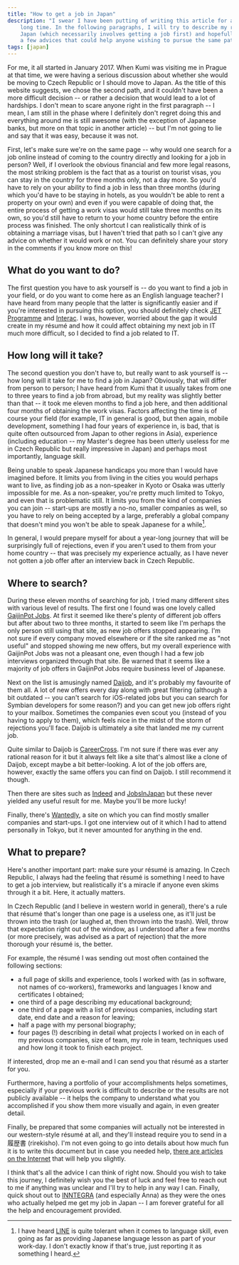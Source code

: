 ```yaml
---
title: "How to get a job in Japan"
description: "I swear I have been putting of writing this article for a really
    long time. In the following paragraphs, I will try to describe my road to
    Japan (which necessarily involves getting a job first) and hopefully provide
    a few advices that could help anyone wishing to pursue the same path."
tags: [japan]
---
```


For me, it all started in January 2017. When Kumi was visiting me in Prague at
that time, we were having a serious discussion about whether she would be moving
to Czech Republic or I should move to Japan. As the title of this website
suggests, we chose the second path, and it couldn't have been a more difficult
decision -- or rather a decision that would lead to a lot of hardships. I don't
mean to scare anyone right in the first paragraph -- I mean, I am still in the
phase where I definitely don't regret doing this and everything around me is
still awesome (with the exception of Japanese banks, but more on that topic in
another article) -- but I'm not going to lie and say that it was easy, because
it was not.

First, let's make sure we're on the same page -- why would one search for a job
online instead of coming to the country directly and looking for a job in
person? Well, if I overlook the obvious financial and few more legal reasons,
the most striking problem is the fact that as a tourist on tourist visas, you
can stay in the country for three months only, not a day more. So you'd have to
rely on your ability to find a job in less than three months (during which you'd
have to be staying in hotels, as you wouldn't be able to rent a property on your
own) and even if you were capable of doing that, the entire process of getting a
work visas would still take three months on its own, so you'd still have to
return to your home country before the entire process was finished. The only
shortcut I can realistically think of is obtaining a marriage visas, but I
haven't tried that path so I can't give any advice on whether it would work or
not. You can definitely share your story in the comments if you know more on
this!

## What do you want to do?

The first question you have to ask yourself is -- do you want to find a job in
your field, or do you want to come here as an English language teacher? I have
heard from many people that the latter is significantly easier and if you're
interested in pursuing this option, you should definitely check
[JET Programme](http://jetprogramme.org/en/) and
[Interac](https://www.interacnetwork.com/recruit/). I was, however, worried
about the gap it would create in my résumé and how it could affect obtaining my
next job in IT much more difficult, so I decided to find a job related to IT.

## How long will it take?

The second question you don't have to, but really want to ask yourself is -- how
long will it take for me to find a job in Japan? Obviously, that will differ
from person to person; I have heard from Kumi that it usually takes from one to
three years to find a job from abroad, but my reality was slightly better than
that -- it took me eleven months to find a job here, and then additional four
months of obtaining the work visas. Factors affecting the time is of course
your field (for example, IT in general is good, but then again, mobile
development, something I had four years of experience in, is bad, that is quite
often outsourced from Japan to other regions in Asia), experience (including
education -- my Master's degree has been utterly useless for me in Czech
Republic but really impressive in Japan) and perhaps most importantly, language
skill.

Being unable to speak Japanese handicaps you more than I would have imagined
before. It limits you from living in the cities you would perhaps want to live,
as finding job as a non-speaker in Kyoto or Osaka was utterly impossible for me.
As a non-speaker, you're pretty much limited to Tokyo, and even that is
problematic still. It limits you from the kind of companies you can join --
start-ups are mostly a no-no, smaller companies as well, so you have to rely on
being accepted by a large, preferably a global company that doesn't mind you
won't be able to speak Japanese for a while[^1].

[^1]: I have heard [LINE](https://line.me/en/) is quite tolerant when it comes
    to language skill, even going as far as providing Japanese language lesson
    as part of your work-day. I don't exactly know if that's true, just
    reporting it as something I heard.

In general, I would prepare myself for about a year-long journey that will be
surprisingly full of rejections, even if you aren't used to them from your home
country -- that was precisely my experience actually, as I have never not gotten
a job offer after an interview back in Czech Republic.

## Where to search?

During these eleven months of searching for job, I tried many different sites
with various level of results. The first one I found was one lovely called
[GaijinPot Jobs](https://jobs.gaijinpot.com/). At first it seemed like there's
plenty of different job offers but after about two to three months, it started
to seem like I'm perhaps the only person still using that site, as new job
offers stopped appearing. I'm not sure if every company moved elsewhere or if
the site ranked me as "not useful" and stopped showing me new offers, but my
overall experience with GaijinPot Jobs was not a pleasant one, even though I had
a few job interviews organized through that site. Be warned that it seems like a
majority of job offers in GaijinPot Jobs require business level of Japanese.

Next on the list is amusingly named [Daijob](https://www.daijob.com), and it's
probably my favourite of them all. A lot of new offers every day along with
great filtering (although a bit outdated -- you can't search for iOS-related
jobs but you can search for Symbian developers for some reason?) and you can get
new job offers right to your mailbox. Sometimes the companies even scout you
(instead of you having to apply to them), which feels nice in the midst of the
storm of rejections you'll face. Daijob is ultimately a site that landed me my
current job.

Quite similar to Daijob is [CareerCross](https://www.careercross.com). I'm not
sure if there was ever any rational reason for it but it always felt like a site
that's almost like a clone of Daijob, except maybe a bit better-looking. A lot
of the job offers are, however, exactly the same offers you can find on Daijob.
I still recommend it though.

Then there are sites such as [Indeed](https://jp.indeed.com) and
[JobsInJapan](https://www.jobsinjapan.com) but these never yielded any useful
result for me. Maybe you'll be more lucky!

Finally, there's [Wantedly](https://www.wantedly.com), a site on which you can
find mostly smaller companies and start-ups. I got one interview out of it which
I had to attend personally in Tokyo, but it never amounted for anything in the
end.

## What to prepare?

Here's another important part: make sure your résumé is amazing. In Czech
Republic, I always had the feeling that résumé is something I need to have to
get a job interview, but realistically it's a miracle if anyone even skims
through it a bit. Here, it actually matters.

In Czech Republic (and I believe in western world in general), there's a rule
that résumé that's longer than one page is a useless one, as it'll just be
thrown into the trash (or laughed at, then thrown into the trash). Well, throw
that expectation right out of the window, as I understood after a few months (or
more precisely, was advised as a part of rejection) that the more thorough your
résumé is, the better.

For example, the résumé I was sending out most often contained the following
sections:

- a full page of skills and experience, tools I worked with (as in software, not
    names of co-workers), frameworks and languages I know and certificates I
    obtained;
- one third of a page describing my educational background;
- one third of a page with a list of previous companies, including start date,
    end date and a reason for leaving;
- half a page with my personal biography;
- four pages (!) describing in detail what projects I worked on in each of my
    previous companies, size of team, my role in team, techniques used and how
    long it took to finish each project.

If interested, drop me an e-mail and I can send you that résumé as a starter for
you.

Furthermore, having a portfolio of your accomplishments helps sometimes,
especially if your previous work is difficult to describe or the results are not
publicly available -- it helps the company to understand what you accomplished
if you show them more visually and again, in even greater detail.

Finally, be prepared that some companies will actually not be interested in our
western-style résumé at all, and they'll instead require you to send in a
履歴書 (rirekisho). I'm not even going to go into details about how much fun it
is to write this document but in case you needed help,
[there are articles](https://blog.gaijinpot.com/write-japanese-résumé/)
[on the Internet](http://tokyographicdesigners.com/the-guide/how-to-complete-a-rirekisho/)
that will help you slightly.

I think that's all the advice I can think of right now. Should you wish to take
this journey, I definitely wish you the best of luck and feel free to reach out
to me if anything was unclear and I'll try to help in any way I can. Finally,
quick shout out to [INNTEGRA](https://inntegra.co.jp/) (and especially Anna)
as they were the ones who actually helped me get my job in Japan -- I am forever
grateful for all the help and encouragement provided.
